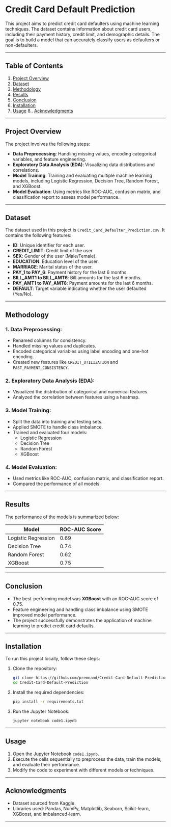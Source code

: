 # Credit Card Default Prediction

This project aims to predict credit card defaulters using machine learning techniques. The dataset contains information about credit card users, including their payment history, credit limit, and demographic details. The goal is to build a model that can accurately classify users as defaulters or non-defaulters.

---

## Table of Contents
1. [Project Overview](#project-overview)
2. [Dataset](#dataset)
3. [Methodology](#methodology)
4. [Results](#results)
5. [Conclusion](#conclusion)
6. [Installation](#installation)
7. [Usage](#usage)
8.. [Acknowledgments](#acknowledgments)

---

## Project Overview
The project involves the following steps:
- **Data Preprocessing**: Handling missing values, encoding categorical variables, and feature engineering.
- **Exploratory Data Analysis (EDA)**: Visualizing data distributions and correlations.
- **Model Training**: Training and evaluating multiple machine learning models, including Logistic Regression, Decision Tree, Random Forest, and XGBoost.
- **Model Evaluation**: Using metrics like ROC-AUC, confusion matrix, and classification report to assess model performance.

---

## Dataset
The dataset used in this project is `Credit_Card_Defaulter_Prediction.csv`. It contains the following features:
- **ID**: Unique identifier for each user.
- **CREDIT_LIMIT**: Credit limit of the user.
- **SEX**: Gender of the user (Male/Female).
- **EDUCATION**: Education level of the user.
- **MARRIAGE**: Marital status of the user.
- **PAY_1 to PAY_6**: Payment history for the last 6 months.
- **BILL_AMT1 to BILL_AMT6**: Bill amounts for the last 6 months.
- **PAY_AMT1 to PAY_AMT6**: Payment amounts for the last 6 months.
- **DEFAULT**: Target variable indicating whether the user defaulted (Yes/No).

---

## Methodology
### 1. Data Preprocessing:
- Renamed columns for consistency.
- Handled missing values and duplicates.
- Encoded categorical variables using label encoding and one-hot encoding.
- Created new features like `CREDIT_UTILIZATION` and `PAST_PAYMENT_CONSISTENCY`.

### 2. Exploratory Data Analysis (EDA):
- Visualized the distribution of categorical and numerical features.
- Analyzed the correlation between features using a heatmap.

### 3. Model Training:
- Split the data into training and testing sets.
- Applied SMOTE to handle class imbalance.
- Trained and evaluated four models:
  - Logistic Regression
  - Decision Tree
  - Random Forest
  - XGBoost

### 4. Model Evaluation:
- Used metrics like ROC-AUC, confusion matrix, and classification report.
- Compared the performance of all models.

---

## Results
The performance of the models is summarized below:

| Model               | ROC-AUC Score |
|---------------------|---------------|
| Logistic Regression | 0.69          |
| Decision Tree       | 0.74          |
| Random Forest       | 0.62          |
| XGBoost             | 0.75          |

---

## Conclusion
- The best-performing model was **XGBoost** with an ROC-AUC score of 0.75.
- Feature engineering and handling class imbalance using SMOTE improved model performance.
- The project successfully demonstrates the application of machine learning to predict credit card defaults.

---

## Installation
To run this project locally, follow these steps:

1. Clone the repository:
   ```bash
   git clone https://github.com/premnand/Credit-Card-Default-Prediction.git
   cd Credit-Card-Default-Prediction
   ```

2. Install the required dependencies:
   ```bash
   pip install -r requirements.txt
   ```

3. Run the Jupyter Notebook:
   ```bash
   jupyter notebook code1.ipynb
   ```

---

## Usage
1. Open the Jupyter Notebook `code1.ipynb`.
2. Execute the cells sequentially to preprocess the data, train the models, and evaluate their performance.
3. Modify the code to experiment with different models or techniques.

---

## Acknowledgments
- Dataset sourced from Kaggle.
- Libraries used: Pandas, NumPy, Matplotlib, Seaborn, Scikit-learn, XGBoost, and imbalanced-learn.

---
